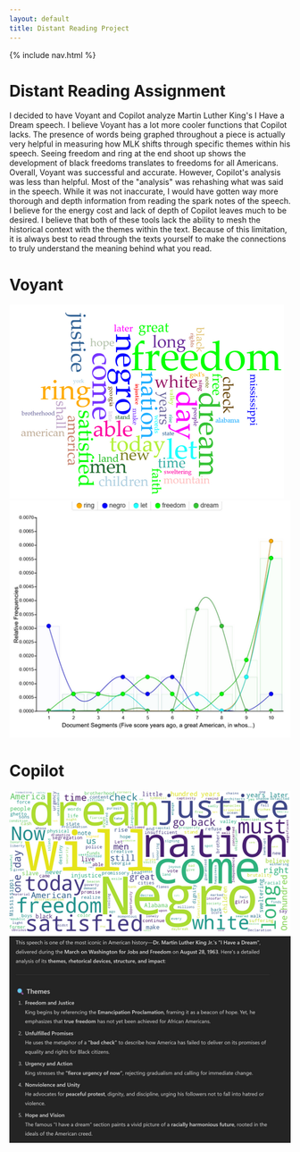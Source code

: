 ```yaml
---
layout: default
title: Distant Reading Project
---
```


{% include nav.html %}


# Distant Reading Assignment 

I decided to have Voyant and Copilot analyze Martin Luther King's I Have a Dream speech. I believe Voyant has a lot more cooler functions that Copilot lacks. 
The presence of words being graphed throughout a piece is actually very helpful in measuring how MLK shifts through specific themes within his speech. 
Seeing freedom and ring at the end shoot up shows the development of black freedoms translates to freedoms for all Americans. Overall, Voyant was successful and accurate. 
However, Copilot's analysis was less than helpful. Most of the "analysis" was rehashing what was said in the speech. While it was not inaccurate, I would have gotten way more 
thorough and depth information from reading the spark notes of the speech. I believe for the energy cost and lack of depth of Copilot leaves much to be desired. I believe that 
both of these tools lack the ability to mesh the historical context with the themes within the text. Because of this limitation, it is always best to read through the texts 
yourself to make the connections to truly understand the meaning behind what you read.  

 # **Voyant**
  
![MLK Voyant Word Bubble](MLKVoyantWordBubble.png)
![MLK Voyant Most Common Words](MLKVoyantWordCount.png)
 # **Copilot**
![MLK Copilot Word Bubble](MLKCopilotWordBubble.png)
![MLK Copilot Most Response](MLKCopilotResponse.png)
